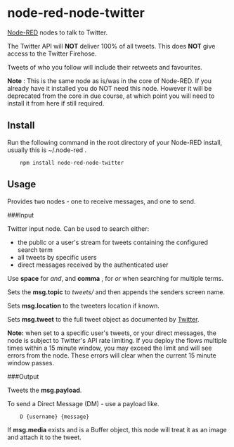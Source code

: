 node-red-node-twitter
=====================

<a href="http://nodered.org" target="_new">Node-RED</a> nodes to talk to Twitter.

The Twitter API will **NOT** deliver 100% of all tweets. This does **NOT** give access to the Twitter Firehose.

Tweets of who you follow will include their retweets and favourites.</div>

**Note** : This is the same node as is/was in the core of Node-RED. If you already
have it installed you do NOT need this node. However it will be deprecated from
the core in due course, at which point you will need to install it from here if
still required.

Install
-------

Run the following command in the root directory of your Node-RED install, usually
this is ~/.node-red .

        npm install node-red-node-twitter

Usage
-----

Provides two nodes - one to receive messages, and one to send.

###Input

Twitter input node. Can be used to search either:

 - the public or a user's stream for tweets containing the configured search term
 - all tweets by specific users
 - direct messages received by the authenticated user

Use **space** for *and*, and **comma** , for *or* when searching for multiple terms.

Sets the **msg.topic** to *tweets/* and then appends the senders screen name.

Sets **msg.location** to the tweeters location if known.

Sets **msg.tweet** to the full tweet object as documented by <a href="https://dev.twitter.com/docs/platform-objects/tweets">Twitter</a>.

**Note:** when set to a specific user's tweets, or your direct messages, the node is subject to
Twitter's API rate limiting. If you deploy the flows multiple times within a 15 minute window, you may
exceed the limit and will see errors from the node. These errors will clear when the current 15 minute window
passes.


###Output

Tweets the **msg.payload**.

To send a Direct Message (DM) - use a payload like.

        D {username} {message}

If **msg.media** exists and is a Buffer object, this node will treat it
   as an image and attach it to the tweet.</p>
